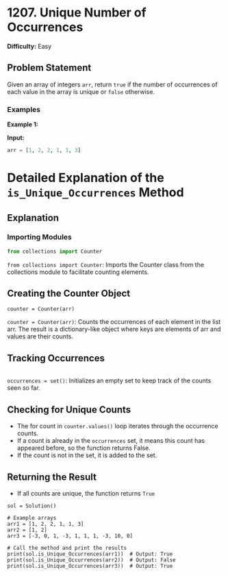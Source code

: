 # 1207. Unique Number of Occurrences

**Difficulty:** Easy

## Problem Statement

Given an array of integers `arr`, return `true` if the number of occurrences of each value in the array is unique or `false` otherwise.

### Examples

**Example 1:**

**Input:**
```python
arr = [1, 2, 2, 1, 1, 3]
```

# Detailed Explanation of the `is_Unique_Occurrences` Method

## Explanation

### Importing Modules

```python
from collections import Counter
```

```from collections import Counter```: Imports the Counter class from the collections module to facilitate counting elements.

## Creating the Counter Object
```
counter = Counter(arr)
```

```counter = Counter(arr)```: Counts the occurrences of each element in the list arr. The result is a dictionary-like object where keys are elements of arr and values are their counts.

## Tracking Occurrences

```occurrences = set()
```

```occurrences = set()```: Initializes an empty set to keep track of the counts seen so far.

## Checking for Unique Counts
* The for count in `counter.values()` loop iterates through the occurrence counts.
* If a count is already in the `occurrences` set, it means this count has appeared before, so the function returns False.
* If the count is not in the set, it is added to the set.

## Returning the Result
* If all counts are unique, the function returns `True`

``` # Instantiate the Solution class
sol = Solution()

# Example arrays
arr1 = [1, 2, 2, 1, 1, 3]
arr2 = [1, 2]
arr3 = [-3, 0, 1, -3, 1, 1, 1, -3, 10, 0]

# Call the method and print the results
print(sol.is_Unique_Occurrences(arr1))  # Output: True
print(sol.is_Unique_Occurrences(arr2))  # Output: False
print(sol.is_Unique_Occurrences(arr3))  # Output: True
```